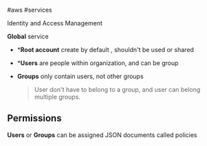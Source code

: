 #aws #services 

Identity and Access Management

**Global** service
* ***Root account** create by default , shouldn't be used or shared
* ***Users** are people within organization, and can be group
* __Groups__ only contain users, not other groups

    >User don't have to belong to a group, and user can belong multiple groups.


## Permissions

__Users__ or **Groups** can be assigned JSON documents called policies

